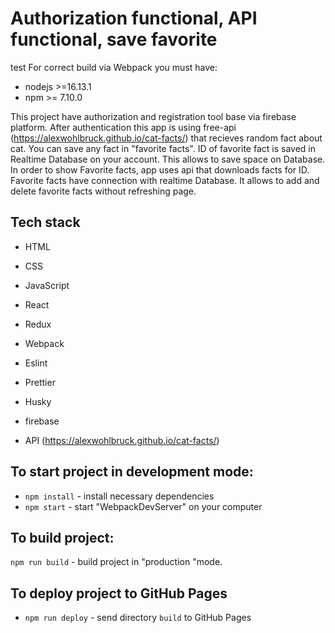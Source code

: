 # Authorization functional, API functional, save favorite
test
For correct build via Webpack you must have:

- nodejs >=16.13.1
- npm >= 7.10.0

This project have authorization and registration tool base via firebase platform.
After authentication this app is using free-api (https://alexwohlbruck.github.io/cat-facts/) that recieves random fact about cat. You can save any fact in "favorite facts". ID of favorite fact is saved in Realtime Database on your account. This allows to save space on Database.
In order to show Favorite facts, app uses api that downloads facts for ID.
Favorite facts have connection with realtime Database. It allows to add and delete favorite facts without refreshing page.

## Tech stack

- HTML
- CSS
- JavaScript
- React
- Redux
- Webpack
- Eslint
- Prettier
- Husky

- firebase
- API (https://alexwohlbruck.github.io/cat-facts/)

## To start project in development mode:

- `npm install` - install necessary dependencies
- `npm start` - start "WebpackDevServer" on your computer

## To build project:

`npm run build` - build project in "production "mode.

## To deploy project to GitHub Pages

- `npm run deploy` - send directory `build` to GitHub Pages